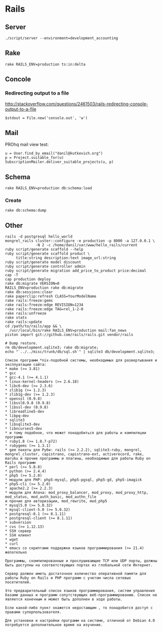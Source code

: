 <!-- -*- coding: utf-8-unix; -*-
     Danil Kutkevich's reference cards <http://kutkevich.org/rc>.
     Copyright (C) 2007, 2008, 2009, 2010 Danil Kutkevich <danil@kutkevich.org>

     This reference cards is licensed under the Creative Commons
     Attribution-Share Alike 3.0 Unported License. To view a copy of this
     license, see the COPYING file or visit
     <http://creativecommons.org/licenses/by-sa/3.0/> or send a letter to
     Creative Commons, 171 Second Street, Suite 300, San Francisco,
     California, 94105, USA. -->

Rails
=====

Server
------

    ./script/server --environment=development_accounting

Rake
----

    rake RAILS_ENV=production ts:in:delta

Concole
-------

### Redirecting output to a file

<http://stackoverflow.com/questions/2461503/rails-redirecting-console-output-to-a-file>

    $stdout = File.new('console.out', 'w')

Mail
----

PROhq mail view test:

    u = User.find_by_email("danil@kutkevich.org")
    p = Project.suitable_for(u)
    SubscriptionMailer.deliver_suitable_projects(u, p)

Schema
------

    rake RAILS_ENV=production db:schema:load

### Create

    rake db:schema:dump

Other
-----

    rails -d postgresql hello_world
    mongrel_rails cluster::configure -e production -p 8000 -a 127.0.0.1 \
                  -N 2 -c /home/danil/var/www/hello_rails/current
    ruby script/generate scaffold --help
    ruby script/generate scaffold product \
         title:string description:text image_url:string
    ruby script/generate model discount
    ruby script/generate controller admin
    ruby script/generate migration add_price_to_product price:decimal
    cap -T
    cap production deploy
    rake db:migrate VERSION=0
    RAILS_ENV=production rake db:migrate
    rake db:sessions:clear
    rake paperclip:refresh CLASS=YourModelName
    rake rails:freeze:gems
    rake rails:freeze:edge REVISION=1234
    rake rails:freeze:edge TAG=rel_1-2-0
    rake rails:unfreeze
    rake stats
    rake rails:update
    cd /path/to/rails/app && \
      /usr/local/bin/rake RAILS_ENV=production mail:fan_news
    piston import git://github.com/rails/rails.git vendor/rails

    # Dump restore.
    rm db/development.sqlite3; rake db:migrate;
    echo "`../../misc/trunk/db/sql.sh`" | sqlite3 db/development.sqlite3;

    Список программ *nix-подобной системы, необходимых для развертывания и
    эксплуатации сайта:
    * make (>= 3.81)
    * gcc
    * gcc-4.1 (>= 4.1.1)
    * linux-kernel-headers (>= 2.6.18)
    * libc6-dev (>= 2.3.6)
    * zlib1g (>= 1.2.3)
    * zlib1g-dev (>= 1.2.3)
    * openssl (0.9.8)
    * libssl0.9.8 (0.9.8)
    * libssl-dev (0.9.8)
    * libreadline5-dev
    * libpq-dev
    * sqlite3
    * libsqlite3-dev
    * libncurses5-dev
    * и тому подобное, что может понадобиться для работы и компиляции программ
    * ruby1.8 (>= 1.8.7-p72)
    * rubygems (>= 1.3.1)
    * gem пакеты для Руби: rails (>= 2.2.2), sqlite3-ruby, mongrel,
    mongrel_cluster, capistrano, capistrano-ext, activerecord, rake,
    maruku и прочие программы и плагины, необходимые для работы Ruby on
    Rails программ
    * perl (>= 5.8.8)
    * python (>= 2.4.4)
    * php5 (>= 5.2.0)
    * модули для PHP: php5-mysql, php5-pgsql, php5-gd, php5-imagick
    * php5-cli (>= 5.2.0)
    * apache2.2 (>= 2.2.3)
    * модули для Апача: mod_proxy_balancer, mod_proxy, mod_proxy_http,
    mod_status, mod_auth_basic, mod_authn_file
    и прочие для авторизации, mod_rewrite, mod_php5
    * mysql5.0 (>= 5.0.32)
    * mysql-client-5.0 (>= 5.0.32)
    * postgresql-8.1 (>= 8.1.11)
    * postgresql-client (>= 8.1.11)
    * subversion
    * cvs (>= 1.12.13)
    * SSH сервер
    * SSH клиент
    * wget
    * curl
    * emacs со скриптами поддержки языков программирования (>= 21.4) желательно

    Программы, скомпилированные и прослушивающие TCP или UDP порты, должны
    быть доступны на соответствующих портах из глобальной сети Интернет.

    Сервер должен иметь достаточное количество оперативной памяти для
    работы Ruby on Rails и PHP программ с учетом числа сетевых
    посетителей.

    Это предварительный список языков программирования, систем управления
    базами данных и программ сопутствующих веб-программированию. Список не
    является конечным и может быть дополнен в ходе работы.

    Если какой-либо пункт окажется недостающим , то понадобится доступ с
    правами суперпользователя.

    Для установки и настройки программ на системе, отличной от Debian 4.0
    потребуется дополнительное время на изучение.
